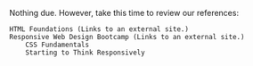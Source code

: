 Nothing due. However, take this time to review our references: 

    HTML Foundations (Links to an external site.)
    Responsive Web Design Bootcamp (Links to an external site.)
        CSS Fundamentals
        Starting to Think Responsively
